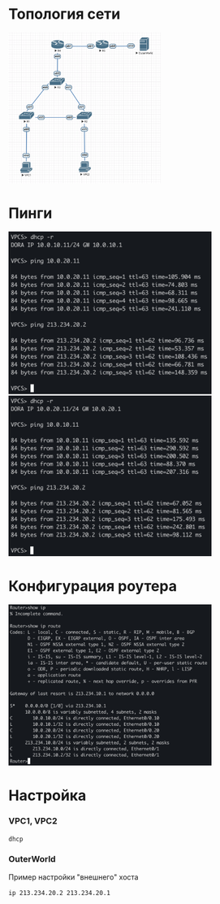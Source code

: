 # Топология сети
<img src="images/Topology.png" alt="topology" width="300"/>

# Пинги
<img src="images/VPC1.png" alt="vpc1" width="400"/> <img src="images/VPC2.png" alt="vpc2" width="400"/>

# Конфигурация роутера
<img src="images/Router.png" alt="sd" width="400"/>

# Настройка
### VPC1, VPC2
```
dhcp
```

### OuterWorld
Пример настройки "внешнего" хоста
```
ip 213.234.20.2 213.234.20.1
```
